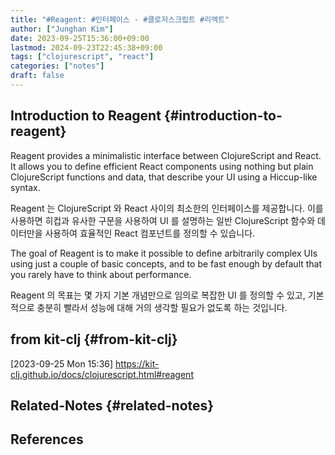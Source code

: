 ```yaml
---
title: "#Reagent: #인터페이스 - #클로저스크립트 #리엑트"
author: ["Junghan Kim"]
date: 2023-09-25T15:36:00+09:00
lastmod: 2024-09-23T22:45:38+09:00
tags: ["clojurescript", "react"]
categories: ["notes"]
draft: false
---
```


## Introduction to Reagent {#introduction-to-reagent}

Reagent provides a minimalistic interface between ClojureScript and React. It allows you to define efficient React components using nothing but plain ClojureScript functions and data, that describe your UI using a Hiccup-like syntax.

Reagent 는 ClojureScript 와 React 사이의 최소한의 인터페이스를 제공합니다. 이를 사용하면 히컵과 유사한 구문을 사용하여 UI 를 설명하는 일반 ClojureScript 함수와 데이터만을 사용하여 효율적인 React 컴포넌트를 정의할 수 있습니다.

The goal of Reagent is to make it possible to define arbitrarily complex UIs using just a couple of basic concepts, and to be fast enough by default that you rarely have to think about performance.

Reagent 의 목표는 몇 가지 기본 개념만으로 임의로 복잡한 UI 를 정의할 수 있고, 기본적으로 충분히 빨라서 성능에 대해 거의 생각할 필요가 없도록 하는 것입니다.


## from kit-clj {#from-kit-clj}

<span class="timestamp-wrapper"><span class="timestamp">[2023-09-25 Mon 15:36]</span></span> <https://kit-clj.github.io/docs/clojurescript.html#reagent>


## Related-Notes {#related-notes}

## References

<style>.csl-entry{text-indent: -1.5em; margin-left: 1.5em;}</style><div class="csl-bib-body">
</div>
